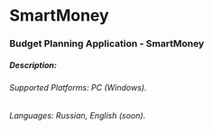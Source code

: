 # SmartMoney
### Budget Planning Application - SmartMoney
##### Description:
###### Supported Platforms: PC (Windows).
###### Languages: Russian, English (soon).
